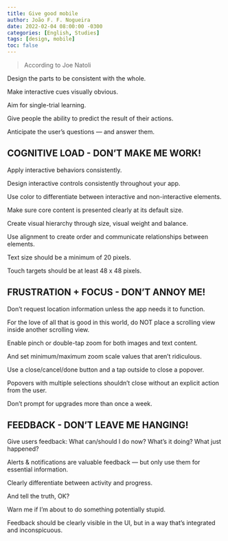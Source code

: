 ```yaml
---
title: Give good mobile
author: João F. F. Nogueira
date: 2022-02-04 08:00:00 -0300
categories: [English, Studies]
tags: [design, mobile]
toc: false
---
```


> According to Joe Natoli

Design the parts to be consistent with the whole.

Make interactive cues visually obvious.

Aim for single-trial learning.

Give people the ability to predict the result of their actions.

Anticipate the user’s questions — and answer them.

## COGNITIVE LOAD - DON’T MAKE ME WORK!

Apply interactive behaviors consistently. 

Design interactive controls consistently throughout your app.

Use color to differentiate between interactive and non-interactive elements. 

Make sure core content is presented clearly at its default size.

Create visual hierarchy through size, visual weight and balance.

Use alignment to create order and communicate relationships between elements.

Text size should be a minimum of 20 pixels. 

Touch targets should be at least 48 x 48 pixels.

## FRUSTRATION + FOCUS - DON’T ANNOY ME!

Don’t request location information unless the app needs it to function. 

For the love of all that is good in this world, do NOT place a scrolling view inside another scrolling view.

Enable pinch or double-tap zoom for both images and text content. 

And set minimum/maximum zoom scale values that aren’t ridiculous. 

Use a close/cancel/done button and a tap outside to close a popover. 

Popovers with multiple selections shouldn’t close without an explicit action from the user.

Don’t prompt for upgrades more than once a week.

## FEEDBACK - DON’T LEAVE ME HANGING!

Give users feedback: What can/should I do now? What’s it doing? What just happened? 

Alerts & notifications are valuable feedback — but only use them for essential information.

Clearly differentiate between activity and progress.

And tell the truth, OK?

Warn me if I’m about to do something potentially stupid.

Feedback should be clearly visible in the UI, but in a way that’s integrated and inconspicuous.
